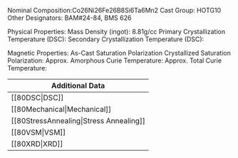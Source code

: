 Nominal Composition:Co26Ni26Fe26B8Si6Ta6Mn2
Cast Group: HOTG10
Other Designators: BAM#24-84, BMS 626
 
Physical Properties:
Mass Density (ingot): 8.81g/cc
 Primary Crystallization Temperature (DSC):
Secondary Crystallization Temperature (DSC):

Magnetic Properties:
As-Cast Saturation Polarization 
Crystallized Saturation Polarization: 
Approx. Amorphous Curie Temperature: 
Approx. Total Curie Temperature:

| Additional Data                         |
| --------------------------------------- |
| [[80DSC\|DSC]]                          |
| [[80Mechanical\|Mechanical]]            |
| [[80StressAnnealing\|Stress Annealing]] |
| [[80VSM\|VSM]]                          |
| [[80XRD\|XRD]]                          |
